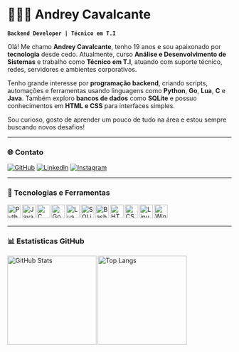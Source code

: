 # 👨🏻‍💻 Andrey Cavalcante

**`Backend Developer | Técnico em T.I`**

Olá! Me chamo **Andrey Cavalcante**, tenho 19 anos e sou apaixonado por **tecnologia** desde cedo. Atualmente, curso **Análise e Desenvolvimento de Sistemas** e trabalho como **Técnico em T.I**, atuando com suporte técnico, redes, servidores e ambientes corporativos.

Tenho grande interesse por **programação backend**, criando scripts, automações e ferramentas usando linguagens como **Python**, **Go**, **Lua**, **C** e **Java**. Também exploro **bancos de dados** como **SQLite** e possuo conhecimentos em **HTML e CSS** para interfaces simples.

Sou curioso, gosto de aprender um pouco de tudo na área e estou sempre buscando novos desafios!

---

### 🌐 Contato

[![GitHub](https://img.shields.io/badge/-GitHub-181717?style=for-the-badge&logo=github&logoColor=white)](https://github.com/andreyalmeidaa)
[![LinkedIn](https://img.shields.io/badge/-LinkedIn-0e76a8?style=for-the-badge&logo=linkedin&logoColor=white)](https://www.linkedin.com/in/SEU_USUARIO)
[![Instagram](https://img.shields.io/badge/-@andrey.mag_-E4405F?style=for-the-badge&logo=instagram&logoColor=white)](https://www.instagram.com/andrey.mag_)

---

### 🧰 Tecnologias e Ferramentas

<img align="left" alt="Python" width="30px" src="https://cdn.jsdelivr.net/gh/devicons/devicon@latest/icons/python/python-original.svg" />
<img align="left" alt="Java" width="30px" src="https://cdn.jsdelivr.net/gh/devicons/devicon@latest/icons/java/java-original.svg" />
<img align="left" alt="C" width="30px" src="https://cdn.jsdelivr.net/gh/devicons/devicon@latest/icons/c/c-original.svg" />
<img align="left" alt="Go" width="30px" src="https://cdn.jsdelivr.net/gh/devicons/devicon@latest/icons/go/go-original.svg" />
<img align="left" alt="Lua" width="30px" src="https://cdn.jsdelivr.net/gh/devicons/devicon@latest/icons/lua/lua-original.svg" />
<img align="left" alt="SQLite" width="30px" src="https://cdn.jsdelivr.net/gh/devicons/devicon@latest/icons/sqlite/sqlite-original.svg" />
<img align="left" alt="Bash" width="30px" src="https://cdn.jsdelivr.net/gh/devicons/devicon@latest/icons/bash/bash-original.svg" />
<img align="left" alt="HTML" width="30px" src="https://cdn.jsdelivr.net/gh/devicons/devicon@latest/icons/html5/html5-original.svg" />
<img align="left" alt="CSS" width="30px" src="https://cdn.jsdelivr.net/gh/devicons/devicon@latest/icons/css3/css3-original.svg" />
<img align="left" alt="Linux" width="30px" src="https://cdn.jsdelivr.net/gh/devicons/devicon@latest/icons/linux/linux-original.svg" />
<img align="left" alt="Windows" width="30px" src="https://cdn.jsdelivr.net/gh/devicons/devicon@latest/icons/windows8/windows8-original.svg" />

<br/>
<br/>

---
### 📊 Estatísticas GitHub

<img 
  align="left" 
  alt="GitHub Stats" 
  height="200" 
  src="https://github-readme-stats.vercel.app/api?username=andreyalmeidaa&show_icons=true&theme=tokyonight&include_all_commits=true&locale=pt-br" 
/>
<img 
  align="left" 
  alt="Top Langs" 
  height="200" 
  src="https://github-readme-stats.vercel.app/api/top-langs/?username=andreyalmeidaa&theme=tokyonight&layout=compact&custom_title=Linguagens%20Mais%20Usadas&langs_count=8" 
/>

<br clear="both"/>

